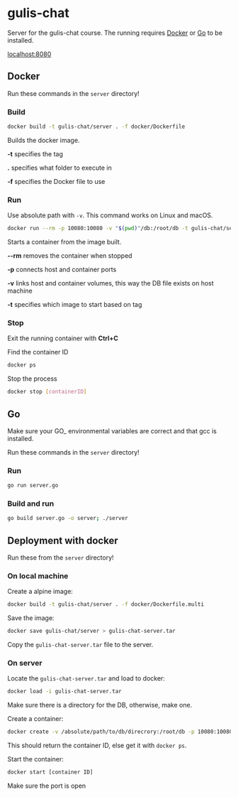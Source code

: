 # gulis-chat

Server for the gulis-chat course. The running requires [Docker](https://docker.com) or [Go](https://golang.org) to be installed.

[localhost:8080](http://localhost:10080)

## Docker

Run these commands in the `server` directory!

### Build

```sh
docker build -t gulis-chat/server . -f docker/Dockerfile
```

Builds the docker image.

**-t** specifies the tag

**.** specifies what folder to execute in

**-f** specifies the Docker file to use

### Run

Use absolute path with `-v`. This command works on Linux and macOS.

```sh
docker run --rm -p 10080:10080 -v "$(pwd)"/db:/root/db -t gulis-chat/server
```

Starts a container from the image built.

**--rm** removes the container when stopped

**-p** connects host and container ports

**-v** links host and container volumes, this way the DB file exists on host machine

**-t** specifies which image to start based on tag

### Stop

Exit the running container with **Ctrl+C**

Find the container ID

```sh
docker ps
```

Stop the process

```sh
docker stop [containerID]
```

## Go

Make sure your GO_ environmental variables are correct and that gcc is installed.

Run these commands in the `server` directory!

### Run

```sh
go run server.go
```

### Build and run

```sh
go build server.go -o server; ./server
```

## Deployment with docker

Run these from the `server` directory!

### On local machine

Create a alpine image:

```sh
docker build -t gulis-chat/server . -f docker/Dockerfile.multi
```

Save the image:

```sh
docker save gulis-chat/server > gulis-chat-server.tar
```

Copy the `gulis-chat-server.tar` file to the server.

### On server

Locate the `gulis-chat-server.tar` and load to docker:

```sh
docker load -i gulis-chat-server.tar
```

Make sure there is a directory for the DB, otherwise, make one.

Create a container:

```sh
docker create -v /absolute/path/to/db/direcrory:/root/db -p 10080:10080 gulis-chat/server
```

This should return the container ID, else get it with `docker ps`.

Start the container:

```sh
docker start [container ID]
```

Make sure the port is open